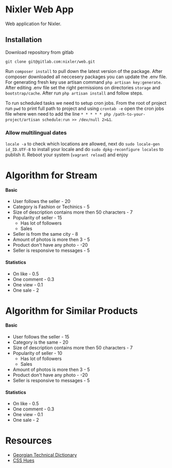 Nixler Web App
=========

Web application for Nixler.

## Installation

Download repository from gitlab
```
git clone git@gitlab.com:nixler/web.git
```

Run `composer install` to pull down the latest version of the package. After composer downloaded all neccesery packages you can update the .env file. For generating fresh key use artisan command `php artisan key:generate`. After editing .env file set the right permissions on directories `storage` and `bootstrap/cache`. After run `php artisan install` and follow steps.

To run scheduled tasks we need to setup cron jobs. From the root of project run `pwd` to print full path to project and using `crontab -e` open the cron jobs file where wen need to add the line `* * * * * php /path-to-your-project/artisan schedule:run >> /dev/null 2>&1`.

### Allow multilingual dates
`locale -a` to check which locations are allowed, next do `sudo locale-gen id_ID.UTF-8` to install your locale and do `sudo dpkg-reconfigure locales` to publish it.
Reboot your system (`vagrant reload`) and enjoy


# Algorithm for Stream 

#### Basic

* User follows the seller - 20
* Category is Fashion or Techinics - 5
* Size of description contains more then 50 characters - 7
* Popularity of seller - 15
   * Has lot of followers
   * Sales
* Seller is from the same city - 8
* Amount of photos is more then 3 - 5
* Product don't have any photo - -20
* Seller is responsive to messages - 5

#### Statistics
* On like - 0.5
* One comment - 0.3
* One view - 0.1
* One sale - 2

# Algorithm for Similar Products 

#### Basic

* User follows the seller - 15
* Category is the same - 20
* Size of description contains more then 50 characters - 7
* Popularity of seller - 10
   * Has lot of followers
   * Sales
* Amount of photos is more then 3 - 5
* Product don't have any photo - -20
* Seller is responsive to messages - 5

#### Statistics
* On like - 0.5
* One comment - 0.3
* One view - 0.1
* One sale - 2

# Resources

* [Georgian Technical Dictionary](http://techdict.ge/)
* [CSS Hues](https://webkul.github.io/coolhue/)